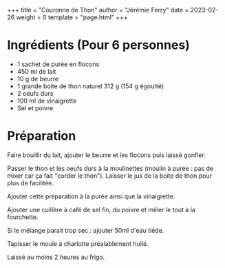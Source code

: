 +++
title = "Couronne de Thon"
author = "Jérémie Ferry"
date = 2023-02-26
weight = 0
template = "page.html"
+++

# Ingrédients (Pour 6 personnes)

- 1 sachet de purée en flocons
- 450 ml de lait
- 10 g de beurre
- 1 grande boite de thon naturel 312 g (154 g égoutté)
- 2 oeufs durs
- 100 ml de vinaigrette
- Sel et poivre

# Préparation

Faire bouillir du lait, ajouter le beurre et les flocons puis laissé gonfler.

Passer le thon et les oeufs durs à la moulinettes (moulin à purée : pas de mixer car ça fait "corder le thon").
Laisser le jus de la boite de thon pour plus de facilitée.

Ajouter cette préparation à la purée ainsi que la vinaigrette.

Ajouter une cuillère à café de sel fin, du poivre et mêler le tout à la fourchette.

Si le mélange parait trop sec : ajouter 50ml d'eau tiède.

Tapisser le moule à charlotte préalablement huilé.

Laissé au moins 2 heures au frigo.
